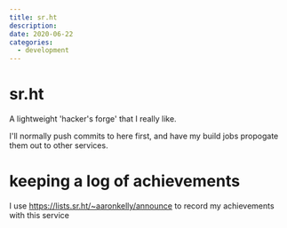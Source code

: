```yaml
---
title: sr.ht
description:
date: 2020-06-22
categories:
  - development
---
```


# sr.ht
A lightweight 'hacker's forge' that I really like.

I'll normally push commits to here first, and have my build jobs propogate them out to other services.

# keeping a log of achievements
I use https://lists.sr.ht/~aaronkelly/announce to record my achievements with this service